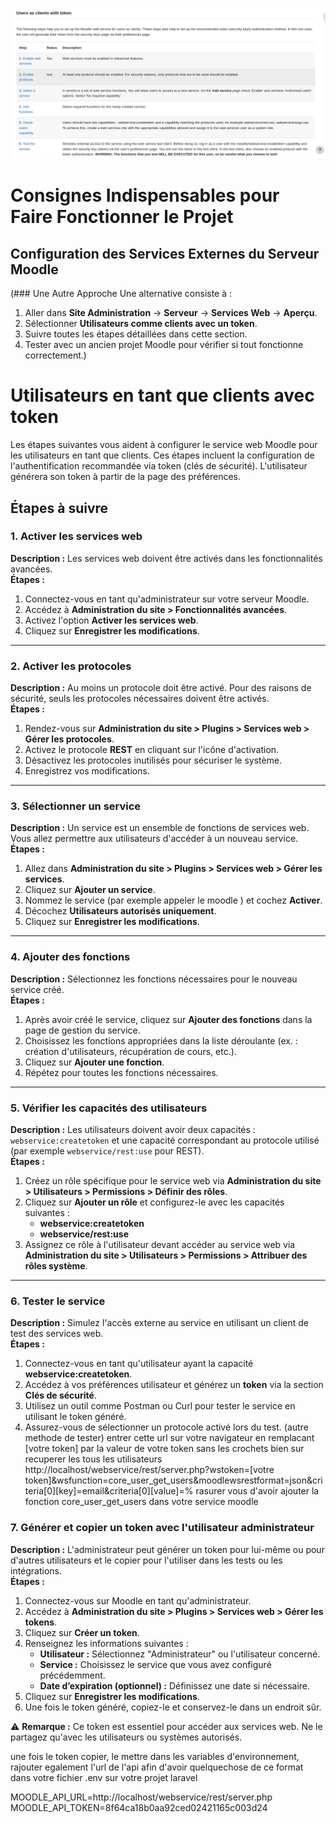 ![Capture](public/Capture.png)

# Consignes Indispensables pour Faire Fonctionner le Projet

## Configuration des Services Externes du Serveur Moodle

(### Une Autre Approche
Une alternative consiste à :

1. Aller dans **Site Administration** → **Serveur** → **Services Web** → **Aperçu**.
2. Sélectionner **Utilisateurs comme clients avec un token**.
3. Suivre toutes les étapes détaillées dans cette section.
4. Tester avec un ancien projet Moodle pour vérifier si tout fonctionne correctement.)


# Utilisateurs en tant que clients avec token

Les étapes suivantes vous aident à configurer le service web Moodle pour les utilisateurs en tant que clients. Ces étapes incluent la configuration de l'authentification recommandée via token (clés de sécurité). L'utilisateur générera son token à partir de la page des préférences.

## Étapes à suivre

### 1. Activer les services web
**Description :** Les services web doivent être activés dans les fonctionnalités avancées.  
**Étapes :**
1. Connectez-vous en tant qu'administrateur sur votre serveur Moodle.
2. Accédez à **Administration du site > Fonctionnalités avancées**.
3. Activez l'option **Activer les services web**.
4. Cliquez sur **Enregistrer les modifications**.

---

### 2. Activer les protocoles
**Description :** Au moins un protocole doit être activé. Pour des raisons de sécurité, seuls les protocoles nécessaires doivent être activés.  
**Étapes :**
1. Rendez-vous sur **Administration du site > Plugins > Services web > Gérer les protocoles**.
2. Activez le protocole **REST** en cliquant sur l'icône d'activation.
3. Désactivez les protocoles inutilisés pour sécuriser le système.
4. Enregistrez vos modifications.

---

### 3. Sélectionner un service
**Description :** Un service est un ensemble de fonctions de services web. Vous allez permettre aux utilisateurs d'accéder à un nouveau service.  
**Étapes :**
1. Allez dans **Administration du site > Plugins > Services web > Gérer les services**.
2. Cliquez sur **Ajouter un service**.
3. Nommez le service (par exemple appeler le moodle ) et cochez **Activer**.
4. Décochez **Utilisateurs autorisés uniquement**.
5. Cliquez sur **Enregistrer les modifications**.

---

### 4. Ajouter des fonctions
**Description :** Sélectionnez les fonctions nécessaires pour le nouveau service créé.  
**Étapes :**
1. Après avoir créé le service, cliquez sur **Ajouter des fonctions** dans la page de gestion du service.
2. Choisissez les fonctions appropriées dans la liste déroulante (ex. : création d'utilisateurs, récupération de cours, etc.).
3. Cliquez sur **Ajouter une fonction**.
4. Répétez pour toutes les fonctions nécessaires.

---

### 5. Vérifier les capacités des utilisateurs
**Description :** Les utilisateurs doivent avoir deux capacités : `webservice:createtoken` et une capacité correspondant au protocole utilisé (par exemple `webservice/rest:use` pour REST).  
**Étapes :**
1. Créez un rôle spécifique pour le service web via **Administration du site > Utilisateurs > Permissions > Définir des rôles**.
2. Cliquez sur **Ajouter un rôle** et configurez-le avec les capacités suivantes :
   - **webservice:createtoken**
   - **webservice/rest:use**
3. Assignez ce rôle à l'utilisateur devant accéder au service web via **Administration du site > Utilisateurs > Permissions > Attribuer des rôles système**.

---

### 6. Tester le service
**Description :** Simulez l'accès externe au service en utilisant un client de test des services web.  
**Étapes :**
1. Connectez-vous en tant qu'utilisateur ayant la capacité **webservice:createtoken**.
2. Accédez à vos préférences utilisateur et générez un **token** via la section **Clés de sécurité**.
3. Utilisez un outil comme Postman ou Curl pour tester le service en utilisant le token généré.
4. Assurez-vous de sélectionner un protocole activé lors du test.
(autre methode de tester)
 entrer cette url sur votre navigateur en remplacant [votre token] par la valeur de votre token sans les crochets bien sur
recuperer les tous les utilisateurs
http://localhost/webservice/rest/server.php?wstoken=[votre token]&wsfunction=core_user_get_users&moodlewsrestformat=json&criteria[0][key]=email&criteria[0][value]=%
rasurer vous d'avoir ajouter la fonction core_user_get_users  dans votre service moodle


### 7. Générer et copier un token avec l'utilisateur administrateur
**Description :** L'administrateur peut générer un token pour lui-même ou pour d'autres utilisateurs et le copier pour l'utiliser dans les tests ou les intégrations.  
**Étapes :**
1. Connectez-vous sur Moodle en tant qu'administrateur.
2. Accédez à **Administration du site > Plugins > Services web > Gérer les tokens**.
3. Cliquez sur **Créer un token**.
4. Renseignez les informations suivantes :
   - **Utilisateur :** Sélectionnez "Administrateur" ou l'utilisateur concerné.
   - **Service :** Choisissez le service que vous avez configuré précédemment.
   - **Date d’expiration (optionnel) :** Définissez une date si nécessaire.
5. Cliquez sur **Enregistrer les modifications**.
6. Une fois le token généré, copiez-le et conservez-le dans un endroit sûr.

⚠️ **Remarque :** Ce token est essentiel pour accéder aux services web. Ne le partagez qu'avec les utilisateurs ou systèmes autorisés.


une fois le token copier, le mettre dans les variables d'environnement, rajouter egalement l'url de l'api afin d'avoir quelquechose de ce format dans votre fichier .env sur votre projet laravel 

MOODLE_API_URL=http://localhost/webservice/rest/server.php
MOODLE_API_TOKEN=8f64ca18b0aa92ced02421165c003d24
